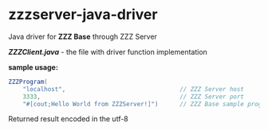 # zzzserver-java-driver
Java driver for **ZZZ Base** through ZZZ Server

***ZZZClient.java*** - the file with driver function implementation  

**sample usage:**
```java
ZZZProgram(
	"localhost",								// ZZZ Server host
	3333,										// ZZZ Server port
	"#[cout;Hello World from ZZZServer!]")		// ZZZ Base sample program
```

Returned result encoded in the utf-8
